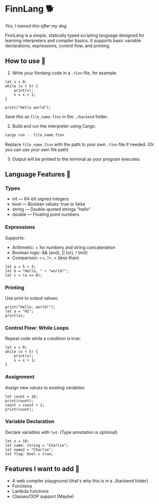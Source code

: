 # FinnLang 🐕
*Yes, I named this after my dog*<br>

FinnLang is a simple, statically typed scripting language designed for learning interpreters and compiler basics. It supports basic variable declarations, expressions, control flow, and printing.

## How to use 🐶
1. Write your finnlang code in a `.finn` file, for example:

```finnlang
let x = 0;
while (x < 5) {
    print(x);
    x = x + 1;
}

print("Hello world");
```

Save this as `file_name.finn` in the `./backend` folder.

2. Build and run the interpreter using Cargo:
```bash
cargo run -- file_name.finn
```
Replace `file_name.finn` with the path to your own `.finn` file if needed. (Or you can use your own file path)

3. Output will be printed to the terminal as your program executes.

## Language Features 🐾
### Types
- int — 64-bit signed integers
- bool — Boolean values: true or false
- string — Double-quoted strings "hello"
- double — Floating point numbers

### Expressions
Supports:
- Arithmetic: + for numbers and string concatenation
- Boolean logic: && (and), || (or), ! (not)
- Comparison: ==, !=, < (less than)

```finnlang
let a = 5 + 3;
let b = "Hello, " + "world!";
let c = (a == 8);
```

### Printing
Use print to output values:

```finnlang
print("Hello, world!");
let a = "HI";
print(a);
```

### Control Flow: While Loops
Repeat code while a condition is true:

```finnlang
let x = 0;
while (x < 5) {
    print(x);
    x = x + 1;
}
```

### Assignment
Assign new values to existing variables:
```finnlang
let count = 10;
print(count);
count = count + 1;
print(count);
```

### Variable Declaration
Declare variables with `let`. (Type annotation is optional)

```finnlang
let x = 10;
let name: string = "Charlie";
let name2 = "Charlie";
let flag: bool = true;
```

## Features I want to add 🦴
- A web compiler playground (that's why this is in a ./backend folder)
- Functions
- Lambda functions
- Classes/OOP support (Maybe)